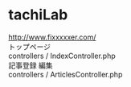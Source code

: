 # tachiLab
<http://www.fixxxxxer.com/>  
トップページ  
controllers / IndexController.php  
記事登録 編集  
controllers / ArticlesController.php  
